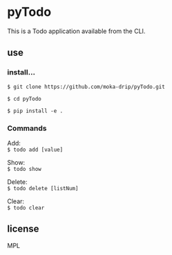 # pyTodo
This is a Todo application available from the CLI.<br>
## use

### install...
``$ git clone https://github.com/moka-drip/pyTodo.git`` 

``$ cd pyTodo``  

``$ pip install -e .``

### Commands
Add:  
``$ todo add [value]`` 

Show:  
``$ todo show``  

Delete:  
``$ todo delete [listNum]``

Clear:  
``$ todo clear``

## license
MPL  
